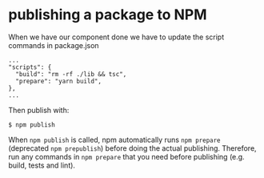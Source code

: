 # publishing a package to NPM

When we have our component done we have to update the script commands in package.json

```text
...
"scripts": {
  "build": "rm -rf ./lib && tsc",
  "prepare": "yarn build",
},
...
```

Then publish with:

```text
$ npm publish
```

 When `npm publish` is called, npm automatically runs `npm prepare` \(deprecated `npm prepublish`\) before doing the actual publishing. Therefore, run any commands in `npm prepare` that you need before publishing \(e.g. build, tests and lint\).  










